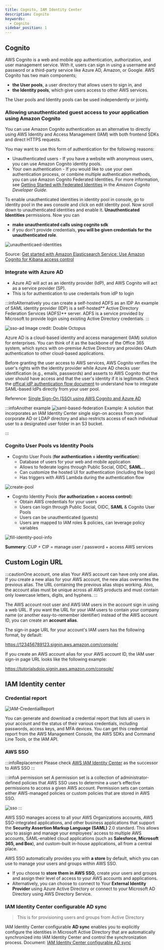 ```yaml
---
title: Cognito, IAM Identity Center 
description: Cognito
keywords:
  - Cognito
sidebar_position: 1
---
```

 
## Cognito
AWS Cognito is a web and mobile app authentication, authorization, and user management service. With it, users can sign in using a username and password or a third-party service like Azure AD, Amazon, or Google. AWS Cognito has two main components; 
- **the User pools**, a user directory that allows users to sign in, and
- **the Identity pools**, which give users access to other AWS services.

The User pools and Identity pools can be used independently or jointly.

### Allowing unauthenticated guest access to your application using Amazon Cognito

You can use Amazon Cognito authentication as an alternative to directly using AWS Identity and Access Management (IAM) with both frontend SDKs and direct HTTPS requests.

You may want to use this form of authentication for the following reasons:

- Unauthenticated users - If you have a website with anonymous users, you can use Amazon Cognito identity pools.
- Your own authentication - If you would like to use your own authentication process, or combine multiple authentication methods, you can use Amazon Cognito Federated Identities. For more information, see [Getting Started with Federated Identities](https://docs.aws.amazon.com/cognito/latest/developerguide/getting-started-with-identity-pools.html) in the *Amazon Cognito Developer Guide*.

To enable unauthenticated identities in identity pool in console, go to identity pool in the aws console and click on edit identity pool. Now scroll down to unauthenticated identities and enable it. **Unauthenticated Identities** permissions. Now you can 
- **make unauthenticated calls using cognito sdk** 
- if you don't provide credentials, **you will be given credentials for the unauthenticated role**.

![unauthenticaed-identities](/img/aws/management/cognito/unauthenticaed-identities.jpeg)

Source: [Get started with Amazon Elasticsearch Service: Use Amazon Cognito for Kibana access control](https://aws.amazon.com/blogs/database/get-started-with-amazon-elasticsearch-service-use-amazon-cognito-for-kibana-access-control/)

### Integrate with Azure AD

> 
  - Azure AD will act as an identity provider (IdP), and AWS Cognito will act as a service provider (SP).
  - This is for authentication to use credentails from idP to login

:::infoAlternatively you can create a self-hosted ADFS as an IDP
An example of SAML identity provider (IDP) is a self-hosted** Active Directory Federation Services (ADFS)** server. ADFS is a service provided by Microsoft to provide login using existing Active Directory credentials.
:::

![sso-ad](/img/aws/management/cognito/sso-ad.png)
Image credit: Double Octopus

Azure AD is a cloud-based identity and access management (IAM) solution for enterprises. You can think of it as the backbone of the Office 365 system, which syncs with on-premise Active Directory and provides OAuth authentication to other cloud-based applications.

Before granting the user access to AWS services, AWS Cognito verifies the user's rights with the identity provider while Azure AD checks user identification (e.g., emails, passwords) and asserts to AWS Cognito that the user should have access and that the user's identity if it is legitimate. Check the [offical idP authentication flow document](https://docs.aws.amazon.com/cognito/latest/developerguide/cognito-user-pools-saml-idp-authentication.html) to understand how to integrate SAML-based IdPs directly from your user pool.

Reference: [Single Sign-On (SSO) using AWS Cognito and Azure AD](https://blog.getambassador.io/single-sign-on-sso-using-aws-cognito-and-azure-ad-356951536218)

:::infoAnother example
![saml-based-federation](/img/aws/management/cognito/saml-based-federation.png)
Example: A solution that incorporates an IAM Identity Center single sign-on access from your corporate AD or LDAP directory and also restricts access of each individual user to a designated user folder in an S3 bucket.

:::

### Cognito User Pools vs Identity Pools
- Cognito User Pools (**for authentication = identity verification**):
  - Database of users for your web and mobile application
  - Allows to federate logins through Public Social, OIDC, **SAML**...
  - Can customize the hosted UI for authentication (including the logo)
  - Has triggers with AWS Lambda during the authentication flow

![create-pool](/img/aws/management/cognito/create-pool.png)

- Cognito Identity Pools (**for authorization = access control**):
  - Obtain AWS credentials for your users
  - Users can login through Public Social, OIDC, **SAML** & Cognito User Pools 
  - Users can be unauthenticated (guests)
  - Users are mapped to IAM roles & policies, can leverage policy variables

![fill-identity-pool-info](https://d33wubrfki0l68.cloudfront.net/097eeaf7495e94c86602857ab4e42a64023660d8/adb62/assets/cognito-identity-pool/fill-identity-pool-info.png)

**Summery**: CUP + CIP = manage user / password + access AWS services


## Custom Login URL

:::cautionOne account, one alias
Your AWS account can have only one alias. If you create a new alias for your AWS account, the new alias overwrites the previous alias. The URL containing the previous alias stops working. 
Also, the account alias must be unique across all AWS products and must contain only lowercase letters, digits, and hyphens.
:::

The AWS account root user and AWS IAM users in the account sign in using a web URL. If you want the URL for your IAM users to contain your company name (or another easy-to-remember identifier) instead of the AWS account ID, you can create an **account alias**.

The sign-in page URL for your account's IAM users has the following format, by default:

https://123456789123.signin.aws.amazon.com/console/

If you create an AWS account alias for your AWS account ID, the IAM user sign-in page URL looks like the following example:

https://tutorialsdojo.signin.aws.amazon.com/console/

## IAM Identity center

### Credential report

![IAM-CredentialReport](/img/aws/management/cognito/IAM-CredentialReport.png)

You can generate and download a credential report that lists all users in your account and the status of their various credentials, including passwords, access keys, and MFA devices. You can get this credential report from the AWS Management Console, the AWS SDKs and Command Line Tools, or the IAM API.

### AWS SSO

:::infoReplacement
Please check [AWS IAM Identity Center](https://aws.amazon.com/iam/identity-center/) as the successor to AWS SSO
:::

:::infoA permission set
A permission set is a collection of administrator-defined policies that AWS SSO uses to determine a user’s effective permissions to access a given AWS account. Permission sets can contain either AWS-managed policies or custom policies that are stored in AWS SSO. 

![sso](/img/aws/management/cognito/sso.png)
:::

AWS SSO manages access to all your AWS Organizations accounts, AWS SSO-integrated applications, and other business applications that support the **Security Assertion Markup Language (SAML)** 2.0 standard. This allows you to assign and manage your employees’ access to multiple AWS accounts, SAML-enabled cloud applications (such as **Salesforce, Microsoft 365, and Box**), and custom-built in-house applications, all from a central place.

AWS SSO automatically provides you with **a store** by default, which you can use to manage your users and groups within AWS SSO. 
- If you choose to **store them in AWS SSO,** create your users and groups and assign their level of access to your AWS accounts and applications. 
- Alternatively, you can choose to connect to Your **External Identity Provider** using Azure Active Directory or connect to your Microsoft AD Directory using AWS Directory Service.

### IAM Identity Center configurable AD sync

> This is for provisioning users and groups from Active Directory

IAM Identity Center configurable **AD sync** enables you to explicitly configure the identities in Microsoft Active Directory that are automatically synchronized into IAM Identity Center and control the synchronization process. Document: [IAM Identity Center configurable AD sync](https://docs.aws.amazon.com/singlesignon/latest/userguide/provision-users-from-ad-configurable-ADsync.html)